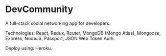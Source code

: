 # DevCommunity

A full-stack social networking app for developers.

Technologies: React, Redux, Router, MongoDB (Mongo Atlas), Mongoose, Express, NodeJS, Passport, JSON Web Token Auth.

Deploy using: Heroku.
